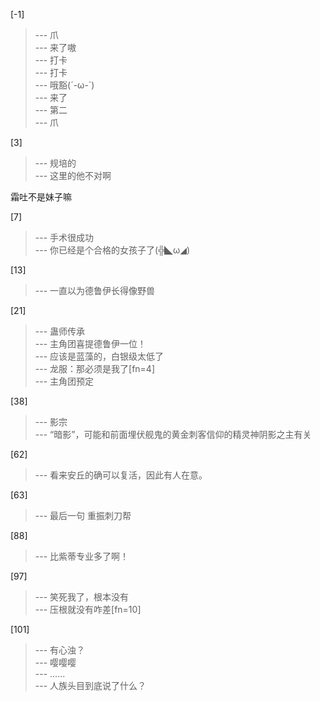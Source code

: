 
[-1] 
>--- 爪<br>
>--- 来了嗷<br>
>--- 打卡<br>
>--- 打卡<br>
>--- 哦豁(´-ω-`)<br>
>--- 来了<br>
>--- 第二<br>
>--- 爪<br>

[3] 
>--- 规培的<br>
>--- 这里的他不对啊

霜吐不是妹子嘛<br>

[7] 
>--- 手术很成功<br>
>--- 你已经是个合格的女孩子了(╬◣ω◢)<br>

[13] 
>--- 一直以为德鲁伊长得像野兽<br>

[21] 
>--- 蛊师传承<br>
>--- 主角团喜提德鲁伊一位！<br>
>--- 应该是蓝藻的，白银级太低了<br>
>--- 龙服：那必须是我了[fn=4]<br>
>--- 主角团预定<br>

[38] 
>--- 影宗<br>
>--- “暗影”，可能和前面埋伏舰鬼的黄金刺客信仰的精灵神阴影之主有关<br>

[62] 
>--- 看来安丘的确可以复活，因此有人在意。<br>

[63] 
>--- 最后一句
重振刺刀帮<br>

[88] 
>--- 比紫蒂专业多了啊！<br>

[97] 
>--- 笑死我了，根本没有<br>
>--- 压根就没有咋差[fn=10]<br>

[101] 
>--- 有心浊？<br>
>--- 嘤嘤嘤<br>
>--- ......<br>
>--- 人族头目到底说了什么？<br>
